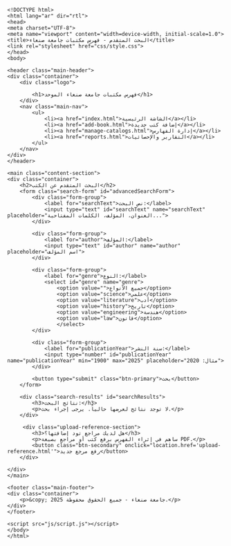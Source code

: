 	<!DOCTYPE html>
	<html lang="ar" dir="rtl">
	<head>
	<meta charset="UTF-8">
	<meta name="viewport" content="width=device-width, initial-scale=1.0">
	<title>البحث المتقدم - فهرس مكتبات جامعة صنعاء</title>
	<link rel="stylesheet" href="css/style.css">
	</head>
	<body>
	
	<header class="main-header">
	<div class="container">
	    <div class="logo">
	        
	        <h1>فهرس مكتبات جامعة صنعاء الموحد</h1>
	    </div>
	    <nav class="main-nav">
	        <ul>
	            <li><a href="index.html">الشاشة الرئيسية</a></li>
	            <li><a href="add-book.html">إضافة كتب جديدة</a></li>
	            <li><a href="manage-catalogs.html">إدارة الفهارس</a></li>
	            <li><a href="reports.html">التقارير والإحصائيات</a></li>
	        </ul>
	    </nav>
	</div>
	</header>
	
	<main class="content-section">
	<div class="container">
	    <h2>البحث المتقدم عن الكتب</h2>
	    <form class="search-form" id="advancedSearchForm">
	        <div class="form-group">
	            <label for="searchText">نص البحث:</label>
	            <input type="text" id="searchText" name="searchText" placeholder="العنوان، المؤلف، الكلمات المفتاحية...">
	        </div>
	
	        <div class="form-group">
	            <label for="author">المؤلف:</label>
	            <input type="text" id="author" name="author" placeholder="اسم المؤلف">
	        </div>
	
	        <div class="form-group">
	            <label for="genre">النوع:</label>
	            <select id="genre" name="genre">
	                <option value="">جميع الأنواع</option>
	                <option value="science">علمي</option>
	                <option value="literature">أدب</option>
	                <option value="history">تاريخ</option>
	                <option value="engineering">هندسة</option>
	                <option value="law">قانون</option>
	                </select>
	        </div>
	
	        <div class="form-group">
	            <label for="publicationYear">سنة النشر:</label>
	            <input type="number" id="publicationYear" name="publicationYear" min="1900" max="2025" placeholder="مثال: 2020">
	        </div>
	
	        <button type="submit" class="btn-primary">بحث</button>
	    </form>
	
	    <div class="search-results" id="searchResults">
	        <h3>نتائج البحث:</h3>
	        <p>لا توجد نتائج لعرضها حالياً. يرجى إجراء بحث.</p>
	    </div>
	
	     <div class="upload-reference-section">
	        <h3>هل لديك مراجع تود إضافتها؟</h3>
	        <p>ساهم في إثراء الفهرس برفع كتب أو مراجع بصيغة PDF.</p>
	        <button class="btn-secondary" onclick="location.href='upload-reference.html'">رفع مرجع جديد</button>
	    </div>
	
	</div>
	</main>
	
	<footer class="main-footer">
	<div class="container">
	    <p>&copy; 2025 جامعة صنعاء - جميع الحقوق محفوظة.</p>
	</div>
	</footer>
	
	<script src="js/script.js"></script>
	</body>
	</html>
	

